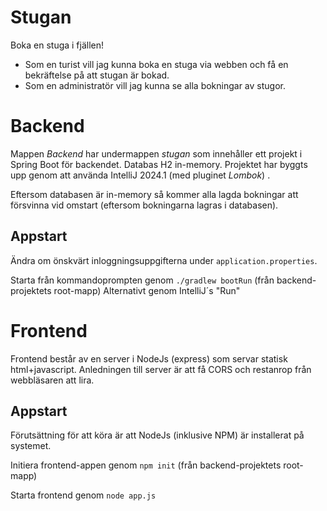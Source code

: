 # Stugan
Boka en stuga i fjällen!
- Som en turist vill jag kunna boka en stuga via webben och få en bekräftelse på att stugan är bokad.
- Som en administratör vill jag kunna se alla bokningar av stugor.

# Backend
Mappen _Backend_ har undermappen _stugan_ som innehåller ett projekt i Spring Boot för backendet. Databas H2 in-memory. Projektet har byggts upp genom att använda IntelliJ 2024.1 (med pluginet _Lombok_) .

Eftersom databasen är in-memory så kommer alla lagda bokningar att försvinna vid omstart (eftersom bokningarna lagras i databasen).

## Appstart 
Ändra om önskvärt inloggningsuppgifterna under `application.properties`.

Starta från kommandoprompten genom `./gradlew bootRun` (från backend-projektets root-mapp)
Alternativt genom IntelliJ´s "Run" 

# Frontend

Frontend består av en server i NodeJs (express) som servar statisk html+javascript. Anledningen till server är att få CORS och restanrop från webbläsaren att lira.

## Appstart

Förutsättning för att köra är att NodeJs (inklusive NPM) är installerat på systemet.

Initiera frontend-appen genom `npm init` (från backend-projektets root-mapp)

Starta frontend genom `node app.js` 